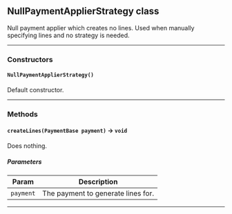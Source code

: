 ## NullPaymentApplierStrategy class

Null payment applier which creates no lines. Used when manually specifying lines and no strategy is needed.

---
### Constructors
<!-- panels:start -->
<!-- div:left-panel -->
#### `NullPaymentApplierStrategy()`

Default constructor.
<!-- panels:end -->
---
### Methods
<!-- panels:start -->
<!-- div:left-panel -->
#### `createLines(PaymentBase payment)` → `void`

Does nothing.
##### Parameters
|Param|Description|
|-----|-----------|
|`payment` |  The payment to generate lines for. |

<!-- panels:end -->
---
